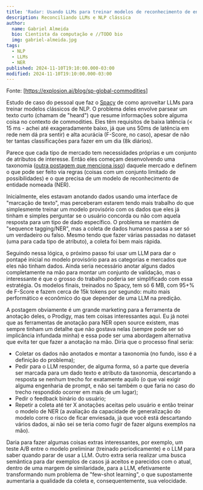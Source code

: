 ```yaml
---
title: 'Radar: Usando LLMs para treinar modelos de reconhecimento de entidade nomeada - NER'
description: Reconciliando LLMs e NLP clássica
author:
  name: Gabriel Almeida
  bio: Cientista da computação e //TODO bio
  img: gabriel-almeida.jpg
tags:
  - NLP
  - LLMs
  - NER
published: 2024-11-10T19:10:00.000-03:00
modified: 2024-11-10T19:10:00.000-03:00
---
```


Fonte: [https://explosion.ai/blog/sp-global-commodities]

Estudo de caso do pessoal que faz o [Spacy](https://spacy.io/) de como aproveitar LLMs para treinar modelos clássicos de NLP. O problema deles envolve parsear um texto curto (chamam de "heard") que resume informações sobre alguma coisa no contexto de commodities. Eles têm requisitos de baixa latência (< 15 ms - achei até exageradamente baixo, já que uns 50ms de latência em rede nem dá pra sentir) e alta acurácia (F-Score, no caso), apesar de não ter tantas classificações para fazer em um dia (8k diários).

Parece que cada tipo de mercado tem necessidades próprias e um conjunto de atributos de interesse. Então eles começam desenvolvendo uma taxonomia ([outra postagem que menciona isso](radar-human-in-the-loop-item-tagging)) daquele mercado e definem o que pode ser feito via regras (coisas com um conjunto limitado de possibilidades) e o que precisa de um modelo de reconhecimento de entidade nomeada (NER).

Inicialmente, eles estavam anotando dados usando uma interface de "marcação de texto", mas perceberam estarem tendo mais trabalho do que simplesmente treinar um modelo provisório com os dados que eles já tinham e simples perguntar se o usuário concorda ou não com aquela resposta para um tipo de dado específico. O problema se mantém de "sequence tagging/NER", mas a coleta de dados humanos passa a ser só um verdadeiro ou falso. Mesmo tendo que fazer várias passadas no dataset (uma para cada tipo de atributo), a coleta foi bem mais rápida.

Seguindo nessa lógica, o próximo passo foi usar um LLM para dar o pontapé inicial no modelo provisório para as categorias e mercados que eles não tinham dados. Ainda seria necessário anotar alguns dados completamente na mão para montar um conjunto de validação, mas o interessante é que o grosso do trabalho poderia ser simplificado com essa estratégia. Os modelos finais, treinados no Spacy, tem só 6 MB, com 95+% de F-Score e fazem cerca de 15k tokens por segundo: muito mais performático e econômico do que depender de uma LLM na predição.

A postagem obviamente é um grande marketing para a ferramenta de anotação deles, o Prodigy, mas tem coisas interessantes aqui. Eu já notei que as ferramentas de anotação para NER open source existem, mas sempre tinham um detalhe que não gostava nelas (sempre pode ser só implicância infundada minha) e essa pode ser uma abordagem alternativa que evita ter que fazer a anotação na mão. Diria que o processo final seria:

- Coletar os dados não anotados e montar a taxonomia (no fundo, isso é a definição do problema);
- Pedir para o LLM responder, de alguma forma, só a parte que deveria ser marcada para um dado texto e atributo da taxonomia, descartando a resposta se nenhum trecho for exatamente aquilo (o que vai exigir alguma engenharia de prompt, e não sei também o que faria no caso do trecho respondido ocorrer em mais de um lugar);
- Pedir o feedback binário do usuário;
- Repetir a coleta até ter X anotações aceitas pelo usuário e então treinar o modelo de NER (a avaliação da capacidade de generalização do modelo corre o risco de ficar enviesada, já que você está descartando vários dados, ai não sei se teria como fugir de fazer alguns exemplos na mão).

Daria para fazer algumas coisas extras interessantes, por exemplo, um teste A/B entre o modelo preliminar (treinado periodicamente) e o LLM para saber quando parar de usar a LLM. Outro extra seria realizar uma busca semântica para dar exemplos de casos já aceitos e parecidos com o atual, dentro de uma margem de similaridade, para a LLM, efetivamente transformando num problema de "few-shot learning", o que supostamente aumentaria a qualidade da coleta e, consequentemente, sua velocidade.
